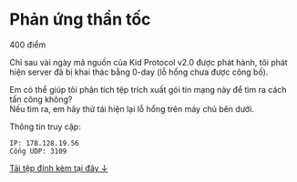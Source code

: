 # Phản ứng thần tốc

400 điểm

Chỉ sau vài ngày mã nguồn của Kid Protocol v2.0 được phát hành, tôi phát hiện server đã bị khai thác bằng 0-day (lỗ hổng chưa được công bố).

Em có thể giúp tôi phân tích tệp trích xuất gói tin mạng này để tìm ra cách tấn công không?<br>
Nếu tìm ra, em hãy thử tái hiện lại lỗ hổng trên máy chủ bên dưới.

Thông tin truy cập:

```
IP: 178.128.19.56
Cổng UDP: 3109
```

[Tải tệp đính kèm tại đây ↓](./inthewild-cd9b320de620c365f250baf487a98135.pcapng)
